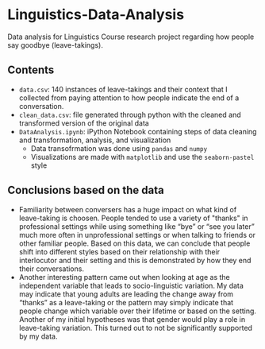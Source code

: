 # Linguistics-Data-Analysis
Data analysis for Linguistics Course research project regarding how people say goodbye (leave-takings).

## Contents
- `data.csv`: 140 instances of leave-takings and their context that I collected from paying attention to how people indicate the end of a conversation.
- `clean_data.csv`: file generated through python with the cleaned and transformed version of the original data
- `DataAnalysis.ipynb`: iPython Notebook containing steps of data cleaning and transformation, analysis, and visualization
    - Data transofrmation was done using `pandas` and `numpy`
    - Visualizations are made with `matplotlib` and use the `seaborn-pastel` style

## Conclusions based on the data
- Familiarity between conversers has a huge impact on what kind of leave-taking is choosen. People tended to use a variety of "thanks" in professional settings while using something like “bye” or “see you later” much more often in unprofessional settings or when talking to friends or other familiar people. Based on this data, we can conclude that people shift into different styles based on their relationship with their interlocutor and their setting and this is demonstrated by how they end their conversations. 
- Another interesting pattern came out when looking at age as the independent variable that leads to socio-linguistic variation. My data may indicate that young adults are leading the change away from “thanks” as a leave-taking or the pattern may simply indicate that people change which variable over their lifetime or based on the setting. Another of my initial hypotheses was that gender would play a role in leave-taking variation. This turned out to not be significantly supported by my data.
    
    
